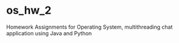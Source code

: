 # os_hw_2

Homework Assignments for Operating System, multithreading chat application using Java and Python

